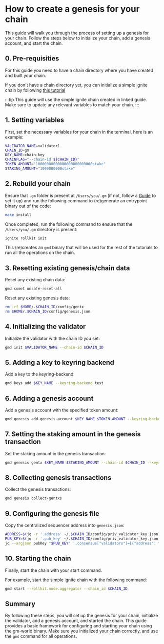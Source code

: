 # How to create a genesis for your chain

This guide will walk you through the process of setting up a genesis for your chain. Follow the steps below to initialize your chain, add a genesis account, and start the chain.

## 0. Pre-requisities

For this guide you need to have a chain directory where you have created and built your chain.

If you don't have a chain directory yet, you can initialize a simple ignite chain by following [this tutorial](/guides/gm-world.md)

:::tip
This guide will use the simple ignite chain created in linked guide. Make sure to update any relevant variables to match your chain.
:::

## 1. Setting variables

First, set the necessary variables for your chain in the terminal, here is an example:

```sh
VALIDATOR_NAME=validator1
CHAIN_ID=gm
KEY_NAME=chain-key
CHAINFLAG="--chain-id ${CHAIN_ID}"
TOKEN_AMOUNT="10000000000000000000000000stake"
STAKING_AMOUNT="1000000000stake"
```

## 2. Rebuild your chain

Ensure that `.gm` folder is present at `/Users/you/.gm` (if not, follow a [Guide](/guides/gm-world.md) to set it up) and run the following command to (re)generate an entrypoint binary out of the code:

```sh
make install
```

Once completed, run the following command to ensure that the `/Users/you/.gm` directory is present:

```sh
ignite rollkit init
```

This (re)creates an `gmd` binary that will be used for the rest of the tutorials to run all the operations on the chain.

## 3. Resetting existing genesis/chain data

Reset any existing chain data:

```sh
gmd comet unsafe-reset-all
```

Reset any existing genesis data:

```sh
rm -rf $HOME/.$CHAIN_ID/config/gentx
rm $HOME/.$CHAIN_ID/config/genesis.json
```

## 4. Initializing the validator

Initialize the validator with the chain ID you set:

```sh
gmd init $VALIDATOR_NAME --chain-id $CHAIN_ID
```

## 5. Adding a key to keyring backend

Add a key to the keyring-backend:

```sh
gmd keys add $KEY_NAME --keyring-backend test
```

## 6. Adding a genesis account

Add a genesis account with the specified token amount:

```sh
gmd genesis add-genesis-account $KEY_NAME $TOKEN_AMOUNT --keyring-backend test
```

## 7. Setting the staking amount in the genesis transaction

Set the staking amount in the genesis transaction:

```sh
gmd genesis gentx $KEY_NAME $STAKING_AMOUNT --chain-id $CHAIN_ID --keyring-backend test
```

## 8. Collecting genesis transactions

Collect the genesis transactions:

```sh
gmd genesis collect-gentxs
```

## 9. Configuring the genesis file

Copy the centralized sequencer address into `genesis.json`:

```sh
ADDRESS=$(jq -r '.address' ~/.$CHAIN_ID/config/priv_validator_key.json)
PUB_KEY=$(jq -r '.pub_key' ~/.$CHAIN_ID/config/priv_validator_key.json)
jq --argjson pubKey "$PUB_KEY" '.consensus["validators"]=[{"address": "'$ADDRESS'", "pub_key": $pubKey, "power": "1000", "name": "Rollkit Sequencer"}]' ~/.$CHAIN_ID/config/genesis.json > temp.json && mv temp.json ~/.$CHAIN_ID/config/genesis.json
```

## 10. Starting the chain

Finally, start the chain with your start command.

For example, start the simple ignite chain with the following command:

```sh
gmd start --rollkit.node.aggregator --chain_id $CHAIN_ID
```

## Summary

By following these steps, you will set up the genesis for your chain, initialize the validator, add a genesis account, and started the chain. This guide provides a basic framework for configuring and starting your chain using the gm-world binary. Make sure you initialized your chain correctly, and use the `gmd` command for all operations.
